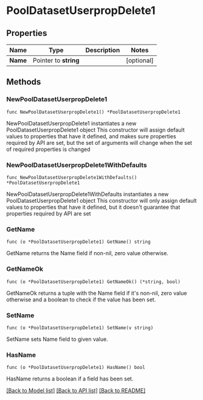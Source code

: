 # PoolDatasetUserpropDelete1

## Properties

Name | Type | Description | Notes
------------ | ------------- | ------------- | -------------
**Name** | Pointer to **string** |  | [optional] 

## Methods

### NewPoolDatasetUserpropDelete1

`func NewPoolDatasetUserpropDelete1() *PoolDatasetUserpropDelete1`

NewPoolDatasetUserpropDelete1 instantiates a new PoolDatasetUserpropDelete1 object
This constructor will assign default values to properties that have it defined,
and makes sure properties required by API are set, but the set of arguments
will change when the set of required properties is changed

### NewPoolDatasetUserpropDelete1WithDefaults

`func NewPoolDatasetUserpropDelete1WithDefaults() *PoolDatasetUserpropDelete1`

NewPoolDatasetUserpropDelete1WithDefaults instantiates a new PoolDatasetUserpropDelete1 object
This constructor will only assign default values to properties that have it defined,
but it doesn't guarantee that properties required by API are set

### GetName

`func (o *PoolDatasetUserpropDelete1) GetName() string`

GetName returns the Name field if non-nil, zero value otherwise.

### GetNameOk

`func (o *PoolDatasetUserpropDelete1) GetNameOk() (*string, bool)`

GetNameOk returns a tuple with the Name field if it's non-nil, zero value otherwise
and a boolean to check if the value has been set.

### SetName

`func (o *PoolDatasetUserpropDelete1) SetName(v string)`

SetName sets Name field to given value.

### HasName

`func (o *PoolDatasetUserpropDelete1) HasName() bool`

HasName returns a boolean if a field has been set.


[[Back to Model list]](../README.md#documentation-for-models) [[Back to API list]](../README.md#documentation-for-api-endpoints) [[Back to README]](../README.md)


